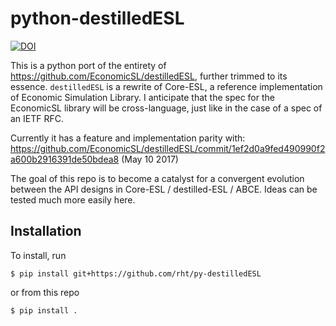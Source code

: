 # python-destilledESL

[![DOI](https://zenodo.org/badge/95235014.svg)](https://zenodo.org/badge/latestdoi/95235014)

This is a python port of the entirety of
https://github.com/EconomicSL/destilledESL, further trimmed to its essence.
`destilledESL` is a rewrite of Core-ESL, a reference implementation of Economic
Simulation Library. I anticipate that the spec for the EconomicSL library will
be cross-language, just like in the case of a spec of an IETF RFC.

Currently it has a feature and implementation parity with:
https://github.com/EconomicSL/destilledESL/commit/1ef2d0a9fed490990f2a600b2916391de50bdea8 (May 10 2017)

The goal of this repo is to become a catalyst for a convergent evolution between the
API designs in Core-ESL / destilled-ESL / ABCE. Ideas can be tested much more
easily here.

## Installation

To install, run
```
$ pip install git+https://github.com/rht/py-destilledESL
```

or from this repo
```
$ pip install .
```
